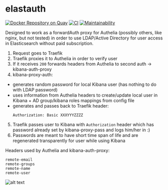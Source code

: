 # elastauth
[![Docker Repository on Quay](https://quay.io/repository/wasilak/elastauth/status "Docker Repository on Quay")](https://quay.io/repository/wasilak/elastauth) [![CI](https://github.com/wasilak/elastauth/actions/workflows/main.yml/badge.svg)](https://github.com/wasilak/elastauth/actions/workflows/main.yml) [![Maintainability](https://api.codeclimate.com/v1/badges/d75cc6b44c7c33f0b530/maintainability)](https://codeclimate.com/github/wasilak/elastauth/maintainability)

Designed to work as a forwardAuth proxy for Authelia (possibly others, like nginx, but not tested) in order to use LDAP/Active Directory for user access in Elasticsearch without paid subscription.

1. Request goes to Traefik
2. Traefik proxies it to Authelia in order to verify user
3. If it receives `200` forwards headers from Authelia to second auth -> kibana-auth-proxy
4. kibana-proxy-auth:
  - generates random password for local Kibana user (has nothing to do with LDAP password)
  - uses information from Authelia headers to create/update local user in Kibana + AD group/kibana roles mappings from config file
  - generates and passes back to Traefik header:
     ```
     Authorization: Basic XXXYYYZZZZ
     ```
5. Traefik passes user to Kibana with `Authorization` header which has password already set by kibana-proxy-pass and logs him/her in :)
6. Passwords are meant to have short time span of life and are regenerated transparently for user while using Kibana

Headers used by Authelia and kibana-auth-proxy:
```
remote-email
remote-groups
remote-name
remote-user
```

![alt text](https://github.com/wasilak/kibana-auth-proxy/blob/main/kibana-auth-proxy.png?raw=true)
